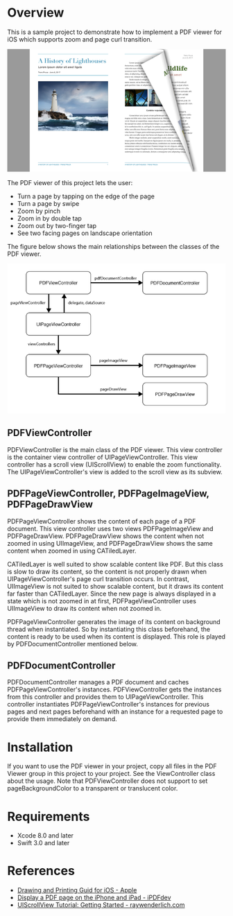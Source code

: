 # Overview
This is a sample project to demonstrate how to implement a PDF viewer for iOS which supports zoom and page curl transition. 

![Screenshot](https://github.com/bugnitude/SamplePDFViewer/blob/master/README_IMAGES/Screenshot.png)

The PDF viewer of this project lets the user:

* Turn a page by tapping on the edge of the page
* Turn a page by swipe
* Zoom by pinch
* Zoom in by double tap
* Zoom out by two-finger tap
* See two facing pages on landscape orientation

The figure below shows the main relationships between the classes of the PDF viewer.

![Relations](https://github.com/bugnitude/SamplePDFViewer/blob/master/README_IMAGES/Relations.png)

## PDFViewController
PDFViewController is the main class of the PDF viewer. This view controller is the container view controller of UIPageViewController. This view controller has a scroll view (UIScrollView) to enable the zoom functionality. The UIPageViewController's view is added to the scroll view as its subview.

## PDFPageViewController, PDFPageImageView, PDFPageDrawView
PDFPageViewController shows the content of each page of a PDF document. This view controller uses two views PDFPageImageView and PDFPageDrawView. PDFPageDrawView shows the content when not zoomed in using UIImageView, and PDFPageDrawView shows the same content when zoomed in using CATiledLayer. 

CATiledLayer is well suited to show scalable content like PDF. But this class is slow to draw its content, so the content is not properly drawn when UIPageViewController's page curl transition occurs. In contrast, UIImageView is not suited to show scalable content, but it draws its content far faster than CATiledLayer. Since the new page is always displayed in a state which is not zoomed in at first, PDFPageViewController uses UIImageView to draw its content when not zoomed in.

PDFPageViewController generates the image of its content on background thread when instantiated. So by instantiating this class beforehand, the content is ready to be used when its content is displayed. This role is played by PDFDocumentController mentioned below.

## PDFDocumentController
PDFDocumentController manages a PDF document and caches PDFPageViewController's instances. PDFViewController gets the instances from this controller and provides them to UIPageViewController. This controller instantiates PDFPageViewController's instances for previous pages and next pages beforehand with an instance for a requested page to provide them immediately on demand.

# Installation
If you want to use the PDF viewer in your project, copy all files in the PDF Viewer group in this project to your project. See the ViewController class about the usage. Note that PDFViewController does not support to set pageBackgroundColor to a transparent or translucent color.

# Requirements
* Xcode 8.0 and later
* Swift 3.0 and later

# References
* [Drawing and Printing Guid for iOS - Apple](https://developer.apple.com/library/content/documentation/2DDrawing/Conceptual/DrawingPrintingiOS/GraphicsDrawingOverview/GraphicsDrawingOverview.html#//apple_ref/doc/uid/TP40010156-CH14-SW26)
* [Display a PDF page on the iPhone and iPad - iPDFdev](http://ipdfdev.com/2011/03/23/display-a-pdf-page-on-the-iphone-and-ipad/)
* [UIScrollView Tutorial: Getting Started - raywenderlich.com](https://www.raywenderlich.com/122139/uiscrollview-tutorial)